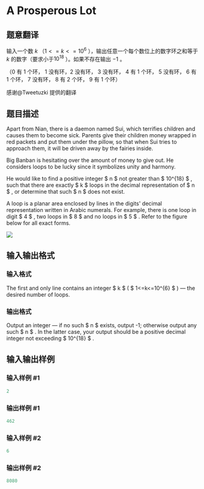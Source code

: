 # A Prosperous Lot

## 题意翻译

输入一个数 $k$ （$1 <= k <= 10^{6}$ ），输出任意一个每个数位上的数字环之和等于 $k$ 的数字（要求小于$10^{18}$ ）。如果不存在输出 $-1$ 。

（$0$ 有 $1$ 个环， $1$ 没有环，$2$ 没有环， $3$ 没有环， $4$ 有 $1$ 个环， $5$ 没有环， $6$ 有 $1$ 个环， $7$ 没有环， $8$ 有 $2$ 个环， $9$ 有 $1$ 个环）

感谢@Tweetuzki 提供的翻译

## 题目描述

Apart from Nian, there is a daemon named Sui, which terrifies children and causes them to become sick. Parents give their children money wrapped in red packets and put them under the pillow, so that when Sui tries to approach them, it will be driven away by the fairies inside.

Big Banban is hesitating over the amount of money to give out. He considers loops to be lucky since it symbolizes unity and harmony.

He would like to find a positive integer $ n $ not greater than $ 10^{18} $ , such that there are exactly $ k $ loops in the decimal representation of $ n $ , or determine that such $ n $ does not exist.

A loop is a planar area enclosed by lines in the digits' decimal representation written in Arabic numerals. For example, there is one loop in digit $ 4 $ , two loops in $ 8 $ and no loops in $ 5 $ . Refer to the figure below for all exact forms.

![](https://cdn.luogu.com.cn/upload/vjudge_pic/CF934B/ef09358ad2ff9bd7af31e67d589f7cc1105bcc74.png)

## 输入输出格式

### 输入格式

The first and only line contains an integer $ k $ ( $ 1<=k<=10^{6} $ ) — the desired number of loops.

### 输出格式

Output an integer — if no such $ n $ exists, output -1; otherwise output any such $ n $ . In the latter case, your output should be a positive decimal integer not exceeding $ 10^{18} $ .

## 输入输出样例

### 输入样例 #1

```cpp
2

```
### 输出样例 #1

```cpp
462
```


### 输入样例 #2

```cpp
6

```
### 输出样例 #2

```cpp
8080
```


